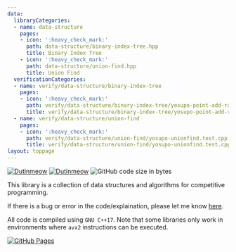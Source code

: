 ```yaml
---
data:
  libraryCategories:
  - name: data-structure
    pages:
    - icon: ':heavy_check_mark:'
      path: data-structure/binary-index-tree.hpp
      title: Binary Index Tree
    - icon: ':heavy_check_mark:'
      path: data-structure/union-find.hpp
      title: Union Find
  verificationCategories:
  - name: verify/data-structure/binary-index-tree
    pages:
    - icon: ':heavy_check_mark:'
      path: verify/data-structure/binary-index-tree/yosupo-point-add-range-sum.test.cpp
      title: verify/data-structure/binary-index-tree/yosupo-point-add-range-sum.test.cpp
  - name: verify/data-structure/union-find
    pages:
    - icon: ':heavy_check_mark:'
      path: verify/data-structure/union-find/yosupo-unionfind.test.cpp
      title: verify/data-structure/union-find/yosupo-unionfind.test.cpp
layout: toppage
---
```

[![Dutinmeow](https://img.shields.io/endpoint?url=https%3A%2F%2Fatcoder-badges.now.sh%2Fapi%2Fatcoder%2Fjson%2FNyaan)](https://atcoder.jp/users/dutinmeow)
[![Dutinmeow](https://img.shields.io/endpoint?url=https%3A%2F%2Fatcoder-badges.now.sh%2Fapi%2Fcodeforces%2Fjson%2FNyaan)](https://codeforces.com/profile/dutin)
![GitHub code size in bytes](https://img.shields.io/github/languages/code-size/dutinmeow/library?style=flat-square)

This library is a collection of data structures and algorithms for competitive programming. 

If there is a bug or error in the code/explaination, please let me know [here](https://github.com/dutinmeow/library/issues/new/choose).

All code is compiled using `GNU C++17`. Note that some libraries only work in environments where `avx2` instructions can be executed.

[![GitHub Pages](https://img.shields.io/static/v1?label=GitHub+Pages&message=Homepage+&color=brightgreen&logo=github)](https://dutinmeow.github.io/)
